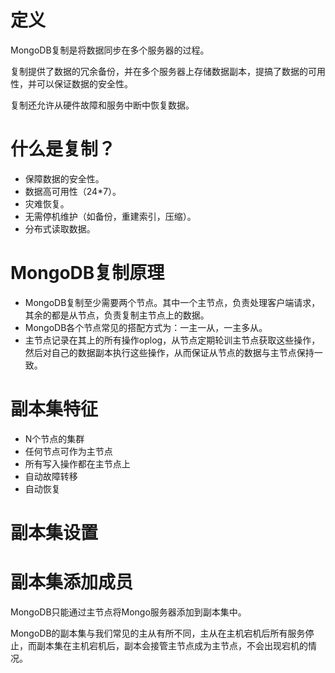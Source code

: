 # 定义
MongoDB复制是将数据同步在多个服务器的过程。

复制提供了数据的冗余备份，并在多个服务器上存储数据副本，提搞了数据的可用性，并可以保证数据的安全性。

复制还允许从硬件故障和服务中断中恢复数据。

# 什么是复制？
- 保障数据的安全性。
- 数据高可用性（24*7）。
- 灾难恢复。
- 无需停机维护（如备份，重建索引，压缩）。
- 分布式读取数据。

# MongoDB复制原理
- MongoDB复制至少需要两个节点。其中一个主节点，负责处理客户端请求，其余的都是从节点，负责复制主节点上的数据。
- MongoDB各个节点常见的搭配方式为：一主一从，一主多从。
- 主节点记录在其上的所有操作oplog，从节点定期轮训主节点获取这些操作，然后对自己的数据副本执行这些操作，从而保证从节点的数据与主节点保持一致。

# 副本集特征
- N个节点的集群
- 任何节点可作为主节点
- 所有写入操作都在主节点上
- 自动故障转移
- 自动恢复

# 副本集设置

# 副本集添加成员
MongoDB只能通过主节点将Mongo服务器添加到副本集中。

MongoDB的副本集与我们常见的主从有所不同，主从在主机宕机后所有服务停止，而副本集在主机宕机后，副本会接管主节点成为主节点，不会出现宕机的情况。